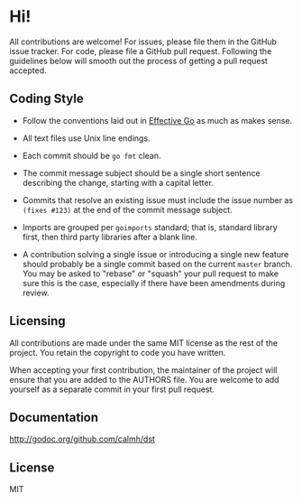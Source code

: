# Hi!

All contributions are welcome! For issues, please file them in the
GitHub issue tracker. For code, please file a GitHub pull request.
Following the guidelines below will smooth out the process of getting a
pull request accepted.

## Coding Style

- Follow the conventions laid out in [Effective Go](https://golang.org/doc/effective_go.html)
  as much as makes sense.

- All text files use Unix line endings.

- Each commit should be `go fmt` clean.

- The commit message subject should be a single short sentence
  describing the change, starting with a capital letter.

- Commits that resolve an existing issue must include the issue number
  as `(fixes #123)` at the end of the commit message subject.

- Imports are grouped per `goimports` standard; that is, standard
  library first, then third party libraries after a blank line.

- A contribution solving a single issue or introducing a single new
  feature should probably be a single commit based on the current
  `master` branch. You may be asked to "rebase" or "squash" your pull
  request to make sure this is the case, especially if there have been
  amendments during review. 

## Licensing

All contributions are made under the same MIT license as the rest of the
project. You retain the copyright to code you have written.

When accepting your first contribution, the maintainer of the project
will ensure that you are added to the AUTHORS file. You are welcome
to add yourself as a separate commit in your first pull request.

## Documentation

http://godoc.org/github.com/calmh/dst

## License

MIT

